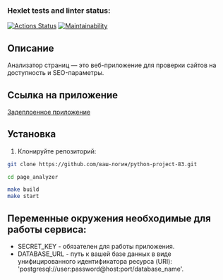 ### Hexlet tests and linter status:
[![Actions Status](https://github.com/Robinwurst/python-project-83/actions/workflows/hexlet-check.yml/badge.svg)](https://github.com/Robinwurst/python-project-83/actions)
[![Maintainability](https://api.codeclimate.com/v1/badges/5905134eb382726fa5c1/maintainability)](https://codeclimate.com/github/Robinwurst/python-project-83/maintainability)

## Описание
Анализатор страниц — это веб-приложение для проверки сайтов на доступность и SEO-параметры.

## Ссылка на приложение
[Задеплоенное приложение](https://python-project-83-g0oa.onrender.com)

## Установка
1. Клонируйте репозиторий:
```bash
git clone https://github.com/ваш-логин/python-project-83.git

cd page_analyzer

make build
make start
```

## Переменные окружения необходимые для работы сервиса:

- SECRET_KEY - обязателен для работы приложения.
- DATABASE_URL - путь к вашей базе данных в виде унифицированного идентификатора ресурса (URI): 'postgresql://user:password@host:port/database_name'.



